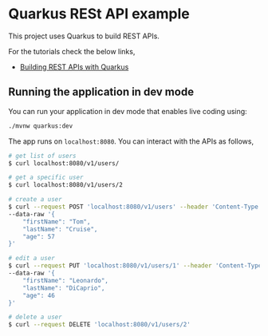 # Quarkus RESt API example

This project uses Quarkus to build REST APIs. 

For the tutorials check the below links,
- [Building REST APIs with Quarkus](https://www.geekyhacker.com/2020/06/06/building-rest-apis-with-quarkus/)

## Running the application in dev mode

You can run your application in dev mode that enables live coding using:

```bash
./mvnw quarkus:dev
```

The app runs on `localhost:8080`. You can interact with the APIs as follows,

```bash
# get list of users
$ curl localhost:8080/v1/users/

# get a specific user
$ curl localhost:8080/v1/users/2

# create a user
$ curl --request POST 'localhost:8080/v1/users' --header 'Content-Type: application/json' \
--data-raw '{
	"firstName": "Tom",
	"lastName": "Cruise",
	"age": 57
}'

# edit a user
$ curl --request PUT 'localhost:8080/v1/users/1' --header 'Content-Type: application/json' \
--data-raw '{
	"firstName": "Leonardo",
	"lastName": "DiCaprio",
	"age": 46
}'

# delete a user
$ curl --request DELETE 'localhost:8080/v1/users/2'
```
